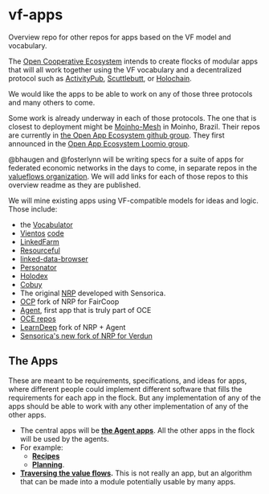 # vf-apps
Overview repo for other repos for apps based on the VF model and vocabulary.

The [Open Cooperative Ecosystem](https://docs.opencoopecosystem.net/) intends to create flocks of modular apps that will all work together using the VF vocabulary and a decentralized protocol such as [ActivityPub](https://www.w3.org/TR/activitypub/), [Scuttlebutt](https://www.scuttlebutt.nz/), or [Holochain](https://holochain.org/).

We would like the apps to be able to work on any of those three protocols and many others to come. 

Some work is already underway in each of those protocols. The one that is closest to deployment might be [Moinho-Mesh](https://viewer.scuttlebot.io/%25d2dJqZwk52zSV3z9oB5MlisgUlQGK8tFXEOn6fKf8sY%3D.sha256) in Moinho, Brazil. Their repos are currently in [the Open App Ecosystem github group](https://github.com/open-app). They first announced in the [Open App Ecosystem Loomio group](https://www.loomio.org/d/KEcf2u84/experimentation-with-open-app-ecosystem).

@bhaugen and @fosterlynn will be writing specs for a suite of apps for federated economic networks in the days to come, in separate repos in the [valueflows organization](https://github.com/valueflows). We will add links for each of those repos to this overview readme as they are published.

We will mine existing apps using VF-compatible models for ideas and logic. Those include:
* the [Vocabulator](https://github.com/valueflows/django-vocabulator)
* [Vientos](https://vientos.coop/) [code](https://github.com/vientos)
* [LinkedFarm](http://linked.farm/)
* [Resourceful](https://github.com/valueflows/resourceful)
* [linked-data-browser](https://github.com/valueflows/linked-data-browser)
* [Personator](https://github.com/holodex/personator)
* [Holodex](https://github.com/holodex/holodex)
* [Cobuy](https://github.com/root-systems/cobuy)
* The original [NRP](https://github.com/valnet/valuenetwork) developed with Sensorica.
* [OCP](https://github.com/FreedomCoop/valuenetwork) fork of NRP for FairCoop
* [Agent](https://github.com/opencooperativeecosystem/agent), first app that is truly part of OCE
* [OCE repos](https://github.com/opencooperativeecosystem)
* [LearnDeep](https://github.com/LearnDeepMilwaukee) fork of NRP + Agent
* [Sensorica's new fork of NRP for Verdun](https://github.com/Sensorica/VerdunNRP)

## The Apps

These are meant to be requirements, specifications, and ideas for apps, where different people could implement different software that fills the requirements for each app in the flock. But any implementation of any of the apps should be able to work with any other implementation of any of the other apps.

* The central apps will be **[the Agent apps](https://github.com/valueflows/vf-apps-agents)**. All the other apps in the flock will be used by the agents.
* For example: 
    * **[Recipes](https://github.com/valueflows/vf-apps-recipes)**
    * **[Planning](https://github.com/valueflows/vf-apps-planning)**.
* **[Traversing the value flows](https://github.com/valueflows/vf-apps-traversing-the-flows).** This is not really an app, but an algorithm that can be made into a module potentially usable by many apps.
